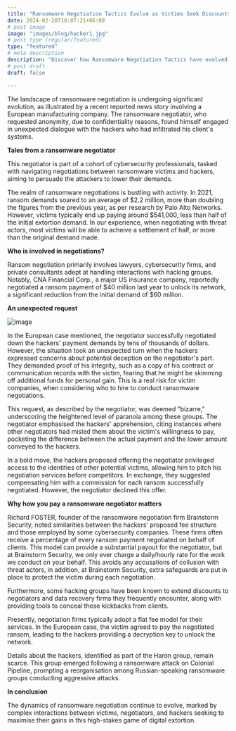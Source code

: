 ```yaml
---
title: "Ransomware Negotiation Tactics Evolve as Victims Seek Discounts and Threat Actors Try to Avoid Being Scammed."
date: 2024-02-20T10:07:21+06:00
# post image
image: "images/blog/hacker1.jpg"
# post type (regular/featured)
type: "featured"
# meta description
description: "Discover how Ransomware Negotiation Tactics have evolved as Victims Seek Discounts and Threat Actors Try to Avoid Being Scammed."
# post draft
draft: false

---
```

The landscape of ransomware negotiation is undergoing significant evolution, as illustrated by a recent reported news story involving a European manufacturing company. The ransomware negotiator, who requested anonymity, due to confidentiality reasons, found himself engaged in unexpected dialogue with the hackers who had infiltrated his client's systems.

**Tales from a ransomware negotiator** 

This negotiator is part of a cohort of cybersecurity professionals, tasked with navigating negotiations between ransomware victims and hackers, aiming to persuade the attackers to lower their demands.

The realm of ransomware negotiations is bustling with activity. In 2021, ransom demands soared to an average of $2.2 million, more than doubling the figures from the previous year, as per research by Palo Alto Networks. However, victims typically end up paying around $541,000, less than half of the initial extortion demand. In our experience, when negotiating with threat actors, most victims will be able to acheive a settlement of half, or more than the original demand made.   

**Who is involved in negotiations?**

Ransom negotiation primarily involves lawyers, cybersecurity firms, and private consultants adept at handling interactions with hacking groups. Notably, CNA Financial Corp., a major US insurance company, reportedly negotiated a ransom payment of $40 million last year to unlock its network, a significant reduction from the initial demand of $60 million.

**An unexpected request**

![image](../../images/blog/money.jpg)

In the European case mentioned, the negotiator successfully negotiated down the hackers' payment demands by tens of thousands of dollars. However, the situation took an unexpected turn when the hackers expressed concerns about potential deception on the negotiator's part. They demanded proof of his integrity, such as a copy of his contract or communication records with the victim, fearing that he might be skimming off additional funds for personal gain. This is a real risk for victim companies, when considering who to hire to conduct ransomware negotiations.

This request, as described by the negotiator, was deemed "bizarre," underscoring the heightened level of paranoia among these groups. The negotiator emphasised the hackers' apprehension, citing instances where other negotiators had misled them about the victim's willingness to pay, pocketing the difference between the actual payment and the lower amount conveyed to the hackers.

In a bold move, the hackers proposed offering the negotiator privileged access to the identities of other potential victims, allowing him to pitch his negotiation services before competitors. In exchange, they suggested compensating him with a commission for each ransom successfully negotiated. However, the negotiator declined this offer. 

**Why how you pay a ransomware negotiator matters**

Richard FOSTER, founder of the ransomware negotiation firm Brainstorm Security, noted similarities between the hackers' proposed fee structure and those employed by some cybersecurity companies. These firms often receive a percentage of every ransom payment negotiated on behalf of clients. This model can provide a substantial payout for the negotiator, but at Brainstorm Security, we only ever charge a daily/hourly rate for the work we conduct on your behalf. This avoids any accusations of collusion with threat actors, in addition, at Brainstorm Security, extra safeguards are put in place to protect the victim during each negotiation.

Furthermore, some hacking groups have been known to extend discounts to negotiators and data recovery firms they frequently encounter, along with providing tools to conceal these kickbacks from clients.

Presently, negotiation firms typically adopt a flat fee model for their services. In the European case, the victim agreed to pay the negotiated ransom, leading to the hackers providing a decryption key to unlock the network.

Details about the hackers, identified as part of the Haron group, remain scarce. This group emerged following a ransomware attack on Colonial Pipeline, prompting a reorganisation among Russian-speaking ransomware groups conducting aggressive attacks. 

**In conclusion**

The dynamics of ransomware negotiation continue to evolve, marked by complex interactions between victims, negotiators, and hackers seeking to maximise their gains in this high-stakes game of digital extortion.
